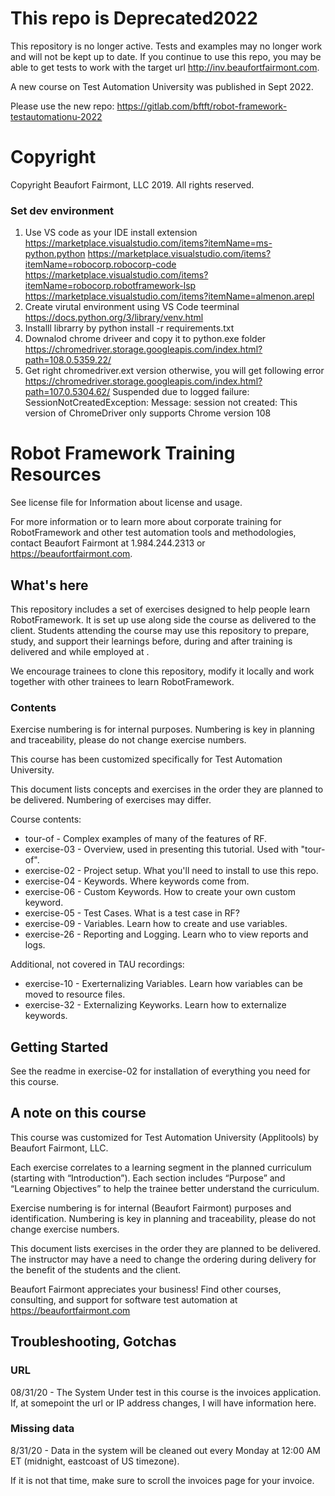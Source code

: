 # This repo is Deprecated2022
This repository is no longer active. Tests and examples may no longer work and will not be 
kept up to date. If you continue to use this repo, you may be able to get tests to work with
the target url http://inv.beaufortfairmont.com. 

A new course on Test Automation University was published in Sept 2022. 

Please use the new repo: https://gitlab.com/bftft/robot-framework-testautomationu-2022


# Copyright
Copyright Beaufort Fairmont, LLC 2019. All rights reserved.

### Set dev environment ###
1. Use VS code as your IDE
install extension
https://marketplace.visualstudio.com/items?itemName=ms-python.python
https://marketplace.visualstudio.com/items?itemName=robocorp.robocorp-code
https://marketplace.visualstudio.com/items?itemName=robocorp.robotframework-lsp
https://marketplace.visualstudio.com/items?itemName=almenon.arepl
2. Create virutal environment using VS Code teerminal
https://docs.python.org/3/library/venv.html
3. Installl librarry by python install -r requirements.txt
4. Downalod chrome driveer and copy it to python.exe folder
https://chromedriver.storage.googleapis.com/index.html?path=108.0.5359.22/
5. Get right chromedriver.ext version otherwise, you will get following error
https://chromedriver.storage.googleapis.com/index.html?path=107.0.5304.62/
Suspended due to logged failure: SessionNotCreatedException: Message: session not created: This version of ChromeDriver only supports Chrome version 108

# Robot Framework Training Resources

See license file for Information about license and usage.

For more information or to learn more about corporate training for RobotFramework and other test automation tools and methodologies, contact Beaufort Fairmont at 1.984.244.2313 or https://beaufortfairmont.com.

## What's here

This repository includes a set of exercises designed to help people learn RobotFramework. It is set up use along side the course as delivered to the client. Students attending the course may use this repository to prepare, study, and support their learnings before, during and after training is delivered and while employed at <CLIENT>.

We encourage trainees to clone this repository, modify it locally and work together with other trainees to learn RobotFramework.

### Contents
Exercise numbering is for internal purposes. Numbering is key in planning and traceability, please do not change exercise numbers.

This course has been customized specifically for Test Automation University.

This document lists concepts and exercises in the order they are planned to be delivered. Numbering of exercises may differ. 

Course contents:
* tour-of - Complex examples of many of the features of RF.
* exercise-03 - Overview, used in presenting this tutorial. Used with "tour-of".
* exercise-02 - Project setup. What you'll need to install to use this repo.
* exercise-04 - Keywords. Where keywords come from.
* exercise-06 - Custom Keywords. How to create your own custom keyword.
* exercise-05 - Test Cases. What is a test case in RF?
* exercise-09 - Variables. Learn how to create and use variables.
* exercise-26 - Reporting and Logging. Learn who to view reports and logs.

Additional, not covered in TAU recordings:
* exercise-10 - Exerternalizing Variables. Learn how variables can be moved to resource files.
* exercise-32 - Externalizing Keyworks. Learn how to externalize keywords.


## Getting Started
See the readme in exercise-02 for installation of everything you need for this course.

## A note on this course
This course was customized for Test Automation University (Applitools) by Beaufort Fairmont, LLC.

Each exercise correlates to a learning segment in the planned curriculum (starting with “Introduction”). Each section includes “Purpose” and “Learning Objectives” to help the trainee better understand the curriculum.

Exercise numbering is for internal (Beaufort Fairmont) purposes and identification. Numbering is key in planning and traceability, please do not change exercise numbers.

This document lists exercises in the order they are planned to be delivered. The instructor may have a need to change the ordering during delivery for the benefit of the students and the client.

Beaufort Fairmont appreciates your business! Find other courses, consulting, and support for software test automation at https://beaufortfairmont.com


## Troubleshooting, Gotchas ##
### URL ###
08/31/20 - The System Under test in this course is the invoices application. If, at somepoint the url or IP address changes, I will have information here.

### Missing data ###
8/31/20 - Data in the system will be cleaned out every Monday at 12:00 AM ET (midnight, eastcoast of US timezone).

If it is not that time, make sure to scroll the invoices page for your invoice.




